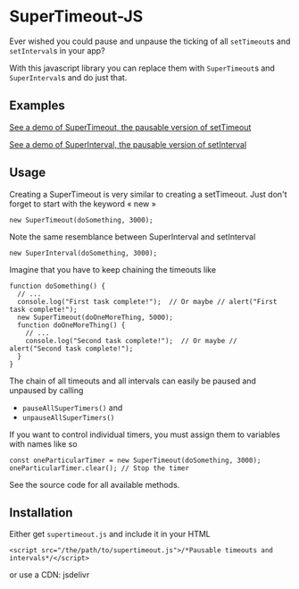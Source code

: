 # SuperTimeout-JS
Ever wished you could pause and unpause the ticking of all `setTimeout`s and `setInterval`s in your app?

With this javascript library you can replace them with `SuperTimeout`s and `SuperInterval`s and do just that.

## Examples
[See a demo of SuperTimeout, the pausable version of setTimeout](https://topraksoyearthmantsuchimoto.github.io/SuperTimeout-JS/index3.html)

[See a demo of SuperInterval, the pausable version of setInterval](https://topraksoyearthmantsuchimoto.github.io/SuperTimeout-JS/index2.html)

## Usage
Creating a SuperTimeout is very similar to creating a setTimeout. Just don't forget to start with the keyword « new »
```
new SuperTimeout(doSomething, 3000);
```
Note the same resemblance between SuperInterval and setInterval
```
new SuperInterval(doSomething, 3000);
```
Imagine that you have to keep chaining the timeouts like
```
function doSomething() {
  // ...
  console.log("First task complete!");  // Or maybe // alert("First task complete!");
  new SuperTimeout(doOneMoreThing, 5000);
  function doOneMoreThing() {
    // ...
    console.log("Second task complete!");  // Or maybe // alert("Second task complete!");
  }
}
```
The chain of all timeouts and all intervals can easily be paused and unpaused by calling
* `pauseAllSuperTimers()`
and
* `unpauseAllSuperTimers()`

If you want to control individual timers, you must assign them to variables with names like so
```
const oneParticularTimer = new SuperTimeout(doSomething, 3000);
oneParticularTimer.clear(); // Stop the timer
```
See the source code for all available methods.

## Installation
Either get `supertimeout.js` and include it in your HTML
```
<script src="/the/path/to/supertimeout.js">/*Pausable timeouts and intervals*/</script>
```
or use a CDN: jsdelivr

